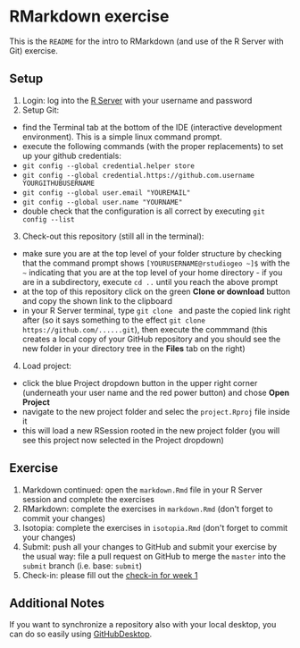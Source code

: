 # RMarkdown exercise

This is the `README` for the intro to RMarkdown (and use of the R Server with Git) exercise.

## Setup

1. Login: log into the [R Server](http://moab.colorado.edu:8787) with your username and password
2. Setup Git: 
  - find the Terminal tab at the bottom of the IDE (interactive development environment). This is a simple linux command prompt.
  - execute the following commands (with the proper replacements) to set up your github credentials:
  - `git config --global credential.helper store`
  - `git config --global credential.https://github.com.username YOURGITHUBUSERNAME`
  - `git config --global user.email "YOUREMAIL"`
  - `git config --global user.name "YOURNAME"`
  - double check that the configuration is all correct by executing `git config --list`
3. Check-out this repository (still all in the terminal):
  - make sure you are at the top level of your folder structure by checking that the command prompt shows `[YOURUSERNAME@rstudiogeo ~]$` with the `~` indicating that you are at the top level of your home directory - if you are in a subdirectory, execute `cd ..` until you reach the above prompt
  - at the top of this repository click on the green **Clone or download** button and copy the shown link to the clipboard
  - in your R Server terminal, type `git clone ` and paste the copied link right after (so it says something to the effect `git clone https://github.com/......git`), then execute the commmand (this creates a local copy of your GitHub repository and you should see the new folder in your directory tree in the **Files** tab on the right)
4. Load project:
 - click the blue Project dropdown button in the upper right corner (underneath your user name and the red power button) and chose **Open Project**
 - navigate to the new project folder and selec the `project.Rproj` file inside it
 - this will load a new RSession rooted in the new project folder (you will see this project now selected in the Project dropdown)

## Exercise

1. Markdown continued: open the `markdown.Rmd` file in your R Server session and complete the exercises
2. RMarkdown: complete the exercises in `markdown.Rmd` (don't forget to commit your changes)
3. Isotopia: complete the exercises in `isotopia.Rmd` (don't forget to commit your changes)
4. Submit: push all your changes to GitHub and submit your exercise by the usual way: file a pull request on GitHub to merge the `master` into the `submit` branch (i.e. base: `submit`)
5. Check-in: please fill out the [check-in for week 1](https://goo.gl/forms/Jnb2ZrOHwu7lMhiE2)


## Additional Notes

If you want to synchronize a repository also with your local desktop, you can do so easily using [GitHubDesktop](github.md).
